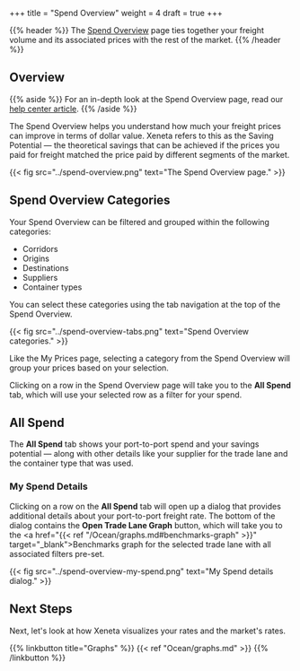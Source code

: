 +++
title = "Spend Overview"
weight = 4
draft = true
+++

{{% header %}} The <a href="https://app.xeneta.com/ocean/spend/corridors" target="_blank">Spend Overview</a> page ties together your freight volume and its associated prices with the rest of the market. {{% /header %}}

## Overview

{{% aside %}} For an in-depth look at the Spend Overview page, read our <a href="https://support.xeneta.com/hc/en-us/articles/360000942974-Contents-of-Spend-Overview" target="_blank">help center article</a>. {{% /aside %}}

The Spend Overview helps you understand how much your freight prices can improve in terms of dollar value. Xeneta refers to this as the Saving Potential — the theoretical savings that can be achieved if the prices you paid for freight matched the price paid by different segments of the market.

{{< fig src="../spend-overview.png" text="The Spend Overview page." >}}

## Spend Overview Categories

Your Spend Overview can be filtered and grouped within the following categories:

* Corridors
* Origins
* Destinations
* Suppliers
* Container types

You can select these categories using the tab navigation at the top of the Spend Overview.

{{< fig src="../spend-overview-tabs.png" text="Spend Overview categories." >}}

Like the My Prices page, selecting a category from the Spend Overview will group your prices based on your selection. 

Clicking on a row in the Spend Overview page will take you to the **All Spend** tab, which will use your selected row as a filter for your spend.

## All Spend

The **All Spend** tab shows your port-to-port spend and your savings potential — along with other details like your supplier for the trade lane and the container type that was used. 

### My Spend Details

Clicking on a row on the **All Spend** tab will open up a dialog that provides additional  details about your port-to-port freight rate. The bottom of the dialog contains the **Open Trade Lane Graph** button, which will take you to the <a href="{{< ref "/Ocean/graphs.md#benchmarks-graph" >}}" target="_blank">Benchmarks graph</a> for the selected trade lane with all associated filters pre-set.

{{< fig src="../spend-overview-my-spend.png" text="My Spend details dialog." >}}

## Next Steps

Next, let's look at how Xeneta visualizes your rates and the market's rates.

{{% linkbutton title="Graphs" %}} {{< ref "Ocean/graphs.md" >}} {{% /linkbutton %}}